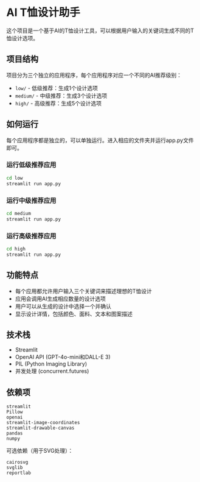# AI T恤设计助手

这个项目是一个基于AI的T恤设计工具，可以根据用户输入的关键词生成不同的T恤设计选项。

## 项目结构

项目分为三个独立的应用程序，每个应用程序对应一个不同的AI推荐级别：

- `low/` - 低级推荐：生成1个设计选项
- `medium/` - 中级推荐：生成3个设计选项
- `high/` - 高级推荐：生成5个设计选项

## 如何运行

每个应用程序都是独立的，可以单独运行。进入相应的文件夹并运行app.py文件即可。

### 运行低级推荐应用

```bash
cd low
streamlit run app.py
```

### 运行中级推荐应用

```bash
cd medium
streamlit run app.py
```

### 运行高级推荐应用

```bash
cd high
streamlit run app.py
```

## 功能特点

- 每个应用都允许用户输入三个关键词来描述理想的T恤设计
- 应用会调用AI生成相应数量的设计选项
- 用户可以从生成的设计中选择一个并确认
- 显示设计详情，包括颜色、面料、文本和图案描述

## 技术栈

- Streamlit
- OpenAI API (GPT-4o-mini和DALL-E 3)
- PIL (Python Imaging Library)
- 并发处理 (concurrent.futures)

## 依赖项

```
streamlit
Pillow
openai
streamlit-image-coordinates
streamlit-drawable-canvas
pandas
numpy
```

可选依赖（用于SVG处理）：
```
cairosvg
svglib
reportlab
```